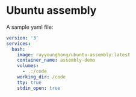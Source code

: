 # Ubuntu assembly

A sample yaml file:

```yml
version: '3'
services:
  bash:
    image: rayyounghong/ubuntu-assembly:latest
    container_name: assembly-demo
    volumes:
      - .:/code
    working_dir: /code
    tty: true
    stdin_open: true
```